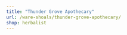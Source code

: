 ```yaml
---
title: "Thunder Grove Apothecary"
url: /ware-shoals/thunder-grove-apothecary/
shop: herbalist
---
```

